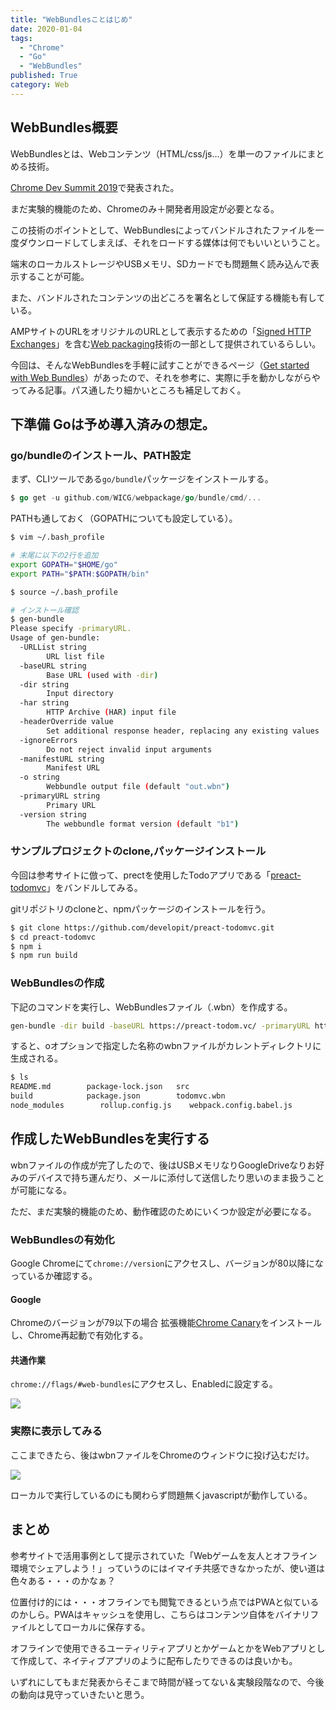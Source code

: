 ```yaml
---
title: "WebBundlesことはじめ"
date: 2020-01-04
tags:
  - "Chrome"
  - "Go"
  - "WebBundles"
published: True
category: Web
---
```

## WebBundles概要

WebBundlesとは、Webコンテンツ（HTML/css/js…）を単一のファイルにまとめる技術。

<!--more-->

[Chrome Dev Summit 2019][1]で発表された。 

まだ実験的機能のため、Chromeのみ＋開発者用設定が必要となる。 

この技術のポイントとして、WebBundlesによってバンドルされたファイルを一度ダウンロードしてしまえば、それをロードする媒体は何でもいいということ。

端末のローカルストレージやUSBメモリ、SDカードでも問題無く読み込んで表示することが可能。

また、バンドルされたコンテンツの出どころを署名として保証する機能も有している。 

AMPサイトのURLをオリジナルのURLとして表示するための「[Signed HTTP Exchanges][2]」を含む[Web packaging][3]技術の一部として提供されているらしい。 

今回は、そんなWebBundlesを手軽に試すことができるページ（[Get started with Web Bundles][4]）があったので、それを参考に、実際に手を動かしながらやってみる記事。パス通したり細かいところも補足しておく。 

## 下準備 Goは予め導入済みの想定。 

### go/bundleのインストール、PATH設定

まず、CLIツールである`go/bundle`パッケージをインストールする。 

```go
$ go get -u github.com/WICG/webpackage/go/bundle/cmd/...
```

PATHも通しておく（GOPATHについても設定している）。 

```bash
$ vim ~/.bash_profile

# 末尾に以下の2行を追加
export GOPATH="$HOME/go"
export PATH="$PATH:$GOPATH/bin"

$ source ~/.bash_profile

# インストール確認
$ gen-bundle
Please specify -primaryURL.
Usage of gen-bundle:
  -URLList string
        URL list file
  -baseURL string
        Base URL (used with -dir)
  -dir string
        Input directory
  -har string
        HTTP Archive (HAR) input file
  -headerOverride value
        Set additional response header, replacing any existing values
  -ignoreErrors
        Do not reject invalid input arguments
  -manifestURL string
        Manifest URL
  -o string
        Webbundle output file (default "out.wbn")
  -primaryURL string
        Primary URL
  -version string
        The webbundle format version (default "b1")
```

### サンプルプロジェクトのclone,パッケージインストール

今回は参考サイトに倣って、prectを使用したTodoアプリである「[preact-todomvc][5]」をバンドルしてみる。

gitリポジトリのcloneと、npmパッケージのインストールを行う。 

```bash
$ git clone https://github.com/developit/preact-todomvc.git
$ cd preact-todomvc
$ npm i
$ npm run build
```

### WebBundlesの作成

下記のコマンドを実行し、WebBundlesファイル（.wbn）を作成する。 

```bash
gen-bundle -dir build -baseURL https://preact-todom.vc/ -primaryURL https://preact-todom.vc/ -o todomvc.wbn
```

すると、oオプションで指定した名称のwbnファイルがカレントディレクトリに生成される。 

```bash
$ ls
README.md        package-lock.json   src
build            package.json        todomvc.wbn
node_modules        rollup.config.js    webpack.config.babel.js
```

## 作成したWebBundlesを実行する

wbnファイルの作成が完了したので、後はUSBメモリなりGoogleDriveなりお好みのデバイスで持ち運んだり、メールに添付して送信したり思いのまま扱うことが可能になる。

ただ、まだ実験的機能のため、動作確認のためにいくつか設定が必要になる。 

### WebBundlesの有効化

Google Chromeにて`chrome://version`にアクセスし、バージョンが80以降になっているか確認する。 

#### Google

Chromeのバージョンが79以下の場合 拡張機能[Chrome Canary][6]をインストールし、Chrome再起動で有効化する。 

#### 共通作業

`chrome://flags/#web-bundles`にアクセスし、Enabledに設定する。

![](../../../../gridsome-theme/src/assets/images/old/wordpress/d29d4974-800x168.png)

### 実際に表示してみる

ここまできたら、後はwbnファイルをChromeのウィンドウに投げ込むだけ。

![](../../../../gridsome-theme/src/assets/images/old/wordpress/a8152aac-800x271.png)

ローカルで実行しているのにも関わらず問題無くjavascriptが動作している。 

## まとめ

参考サイトで活用事例として提示されていた「Webゲームを友人とオフライン環境でシェアしよう！」っていうのにはイマイチ共感できなかったが、使い道は色々ある・・・のかなぁ？ 

位置付け的には・・・オフラインでも閲覧できるという点ではPWAと似ているのかしら。PWAはキャッシュを使用し、こちらはコンテンツ自体をバイナリファイルとしてローカルに保存する。 

オフラインで使用できるユーティリティアプリとかゲームとかをWebアプリとして作成して、ネイティブアプリのように配布したりできるのは良いかも。 

いずれにしてもまだ発表からそこまで時間が経ってない＆実験段階なので、今後の動向は見守っていきたいと思う。

 [1]: https://developer.chrome.com/devsummit/
 [2]: https://developers.google.com/web/updates/2018/11/signed-exchanges
 [3]: https://github.com/WICG/webpackage
 [4]: https://web.dev/web-bundles/
 [5]: https://github.com/developit/preact-todomvc.git
 [6]: https://www.google.com/chrome/canary/
